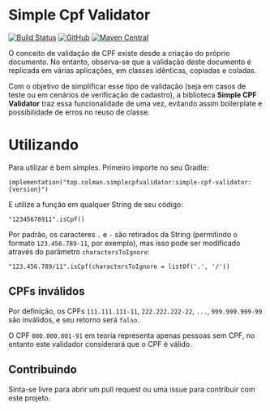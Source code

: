 # Simple Cpf Validator


[![Build Status](https://travis-ci.com/Kerooker/SimpleCpfValidator.svg?branch=master)](https://travis-ci.com/Kerooker/SimpleCpfValidator) [![GitHub](https://img.shields.io/github/license/Kerooker/SimpleCpfValidator.svg)](https://github.com/Kerooker/SimpleCpfValidator/blob/master/LICENSE) [![Maven Central](https://img.shields.io/maven-central/v/top.colman.simplecpfvalidator/simple-cpf-validator.svg)](https://search.maven.org/search?q=g:top.colman.simplecpfvalidator)


O conceito de validação de CPF existe desde a criação do próprio documento. No entanto, observa-se que a validação deste documento é replicada em várias aplicações, em classes idênticas, copiadas e coladas.

Com o objetivo de simplificar esse tipo de validação (seja em casos de teste ou em cenários de verificação de cadastro), a biblioteca **Simple CPF Validator** traz essa funcionalidade de uma vez, evitando assim boilerplate e possibilidade de erros no reuso de classe.


# Utilizando
Para utilizar é bem simples. Primeiro importe no seu Gradle:

`implementation("top.colman.simplecpfvalidator:simple-cpf-validator:{version}")`

E utilize a função em qualquer String de seu código:

`"12345678911".isCpf()`

Por padrão, os caracteres `.` e `-` são retirados da String (permitindo o formato `123.456.789-11`, por exemplo), mas isso pode ser modificado através do parâmetro `charactersToIgnore`:

`"123.456.789/11".isCpf(charactersToIgnore = listOf('.', '/'))`

## CPFs inválidos

Por definição, os CPFs `111.111.111-11`, `222.222.222-22`, `...`, `999.999.999-99` são inválidos, e seu retorno será `falso`.

O CPF `000.000.001-91` em teoria representa apenas pessoas sem CPF, no entanto este validador considerará que o CPF é válido.

## Contribuindo

Sinta-se livre para abrir um pull request ou uma issue para contribuir com este projeto.
